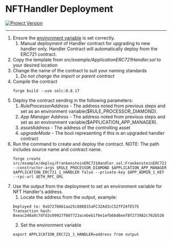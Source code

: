 # NFTHandler Deployment
[![Project Version][version-image]][version-url]

---

1. Ensure the [environment variable][environment-url] is set correctly.
    1. Manual deployment of Handler contract for upgrading to new handler only. Handler Contract 
    will automatically deploy from the ERC721 contract. 
2. Copy the template from _src/example/ApplicationERC721Handler.sol_ to your desired location
3. Change the name of the contract to suit your naming standards
    1. *Do not change the import or parent contract*
4. Compile the contract
    ````
    forge build --use solc:0.8.17

    ````
5. Deploy the contract sending in the following parameters:
    1. _RuleProcessorAddress_ - The address noted from previous steps and set as an environment variable($RULE_PROCESSOR_DIAMOND).
    2. _App Manager Address_ - The address noted from previous steps and set as an environment variable($APPLICATION_APP_MANAGER).
    3. _assetAddress_ - The address of the controlling asset
    4. _upgradeMode_ - The bool representing if this is an upgraded handler contract
6. Run the command to create and deploy the contract. NOTE: The path includes source name and contract name.
    ````
    forge create src/example/deploy/FrankensteinERC721Handler.sol:FrankensteinERC721Handler --constructor-args $RULE_PROCESSOR_DIAMOND $APPLICATION_APP_MANAGER $APPLICATION_ERC721_1_HANDLER false --private-key $APP_ADMIN_1_KEY --rpc-url $ETH_RPC_URL

    ````
7. Use the output from the deployment to set an environment variable for NFT Handler's address.
    1. Locate the address from the output, example:
    ````
    Deployed to: 0xb7278A61aa25c888815aFC32Ad3cC52fF24fE575
    Transaction hash: 0xeac248a8c7dfd3c09927f607723acebeb1f6e1efb6bd6eef8f273982c762b526
    ````
    2. Set the environment variable
    ````
    export APPLICATION_ERC721_1_HANDLER=address from output
    ````


<!-- These are the body links -->
[deploymentDirectory-url]: ../DEPLOYMENT-DIRECTORY.md
[environment-url]: ../SET-ENVIRONMENT.md

<!-- These are the header links -->
[version-image]: https://img.shields.io/badge/Version-1.0.0-brightgreen?style=for-the-badge&logo=appveyor
[version-url]: https://github.com/thrackle-io/Tron